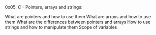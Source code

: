 0x05. C - Pointers, arrays and strings:

What are pointers and how to use them
What are arrays and how to use them
What are the differences between pointers and arrays
How to use strings and how to manipulate them
Scope of variables
